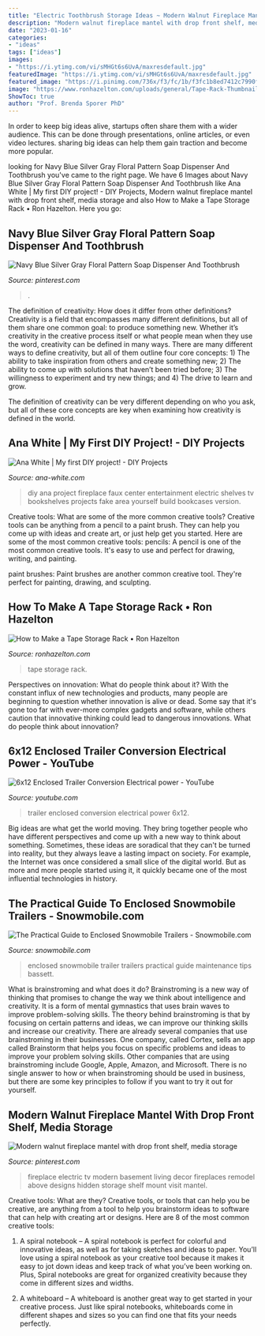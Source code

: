 ```yaml
---
title: "Electric Toothbrush Storage Ideas ~ Modern Walnut Fireplace Mantel With Drop Front Shelf, Media Storage"
description: "Modern walnut fireplace mantel with drop front shelf, media storage"
date: "2023-01-16"
categories:
- "ideas"
tags: ["ideas"]
images:
- "https://i.ytimg.com/vi/sMHGt6s6UvA/maxresdefault.jpg"
featuredImage: "https://i.ytimg.com/vi/sMHGt6s6UvA/maxresdefault.jpg"
featured_image: "https://i.pinimg.com/736x/f3/fc/1b/f3fc1b8ed7412c7990ff2a8739aabd46.jpg"
image: "https://www.ronhazelton.com/uploads/general/Tape-Rack-Thumbnail.jpg"
ShowToc: true
author: "Prof. Brenda Sporer PhD"
---
```



In order to keep big ideas alive, startups often share them with a wider audience. This can be done through presentations, online articles, or even video lectures. sharing big ideas can help them gain traction and become more popular.

	

		
looking for Navy Blue Silver Gray Floral Pattern Soap Dispenser And Toothbrush you've came to the right page. We have 6 Images about Navy Blue Silver Gray Floral Pattern Soap Dispenser And Toothbrush like Ana White | My first DIY project! - DIY Projects, Modern walnut fireplace mantel with drop front shelf, media storage and also How to Make a Tape Storage Rack • Ron Hazelton. Here you go:
		
    
## Navy Blue Silver Gray Floral Pattern Soap Dispenser And Toothbrush

<img loading=lazy src="https://i.pinimg.com/736x/f3/fc/1b/f3fc1b8ed7412c7990ff2a8739aabd46.jpg" onerror="this.onerror=null;this.src='https://tse2.mm.bing.net/th?id=OIP.1KOwxil99oU9SUctctEiJgHaHa&amp;pid=15.1';" alt="Navy Blue Silver Gray Floral Pattern Soap Dispenser And Toothbrush">

_Source: pinterest.com_

>. 

	

The definition of creativity: How does it differ from other definitions?
Creativity is a field that encompasses many different definitions, but all of them share one common goal: to produce something new. Whether it’s creativity in the creative process itself or what people mean when they use the word, creativity can be defined in many ways. 
There are many different ways to define creativity, but all of them outline four core concepts: 1) The ability to take inspiration from others and create something new; 2) The ability to come up with solutions that haven’t been tried before; 3) The willingness to experiment and try new things; and 4) The drive to learn and grow. 

The definition of creativity can be very different depending on who you ask, but all of these core concepts are key when examining how creativity is defined in the world.

    
## Ana White | My First DIY Project! - DIY Projects

<img loading=lazy src="http://www.ana-white.com/sites/default/files/3154826394_1367775035.JPG" onerror="this.onerror=null;this.src='https://tse1.mm.bing.net/th?id=OIP.aZ6GGQaWF6ImOMPEzMVV5gHaJ4&amp;pid=15.1';" alt="Ana White | My first DIY project! - DIY Projects">

_Source: ana-white.com_

>diy ana project fireplace faux center entertainment electric shelves tv bookshelves projects fake area yourself build bookcases version. 

	

Creative tools: What are some of the more common creative tools?
Creative tools can be anything from a pencil to a paint brush. They can help you come up with ideas and create art, or just help get you started. Here are some of the most common creative tools:
pencils: A pencil is one of the most common creative tools. It's easy to use and perfect for drawing, writing, and painting.

paint brushes: Paint brushes are another common creative tool. They're perfect for painting, drawing, and sculpting.

    
## How To Make A Tape Storage Rack • Ron Hazelton

<img loading=lazy src="https://www.ronhazelton.com/uploads/general/Tape-Rack-Thumbnail.jpg" onerror="this.onerror=null;this.src='https://tse2.mm.bing.net/th?id=OIP.zbNOqtN7LEB6LEfMCyTv1QHaEK&amp;pid=15.1';" alt="How to Make a Tape Storage Rack • Ron Hazelton">

_Source: ronhazelton.com_

>tape storage rack. 

	

Perspectives on innovation: What do people think about it?
With the constant influx of new technologies and products, many people are beginning to question whether innovation is alive or dead. Some say that it's gone too far with ever-more complex gadgets and software, while others caution that innovative thinking could lead to dangerous innovations. What do people think about innovation?

    
## 6x12 Enclosed Trailer Conversion Electrical Power - YouTube

<img loading=lazy src="https://i.ytimg.com/vi/sMHGt6s6UvA/maxresdefault.jpg" onerror="this.onerror=null;this.src='https://tse2.mm.bing.net/th?id=OIP.Lk2y6OpqSoFoY_vR6JtMRgHaEK&amp;pid=15.1';" alt="6x12 Enclosed Trailer Conversion Electrical power - YouTube">

_Source: youtube.com_

>trailer enclosed conversion electrical power 6x12. 

	

Big ideas are what get the world moving. They bring together people who have different perspectives and come up with a new way to think about something. Sometimes, these ideas are soradical that they can't be turned into reality, but they always leave a lasting impact on society. For example, the Internet was once considered a small slice of the digital world. But as more and more people started using it, it quickly became one of the most influential technologies in history.

    
## The Practical Guide To Enclosed Snowmobile Trailers - Snowmobile.com

<img loading=lazy src="https://www.snowmobile.com/blog/wp-content/uploads/2014/06/Enclosed-Trailer.jpg" onerror="this.onerror=null;this.src='https://tse4.mm.bing.net/th?id=OIP.KIGD5zKhenczh1W01MMwmwHaEN&amp;pid=15.1';" alt="The Practical Guide to Enclosed Snowmobile Trailers - Snowmobile.com">

_Source: snowmobile.com_

>enclosed snowmobile trailer trailers practical guide maintenance tips bassett. 

	

What is brainstroming and what does it do?
Brainstroming is a new way of thinking that promises to change the way we think about intelligence and creativity. It is a form of mental gymnastics that uses brain waves to improve problem-solving skills. The theory behind brainstroming is that by focusing on certain patterns and ideas, we can improve our thinking skills and increase our creativity.
There are already several companies that use brainstroming in their businesses. One company, called Cortex, sells an app called Brainstorm that helps you focus on specific problems and ideas to improve your problem solving skills. Other companies that are using brainstroming include Google, Apple, Amazon, and Microsoft. There is no single answer to how or when brainstroming should be used in business, but there are some key principles to follow if you want to try it out for yourself.

    
## Modern Walnut Fireplace Mantel With Drop Front Shelf, Media Storage

<img loading=lazy src="https://i.pinimg.com/736x/72/e7/96/72e796b9a586b70fecd949c6135f562a.jpg" onerror="this.onerror=null;this.src='https://tse4.mm.bing.net/th?id=OIP.Is4YN1yGE9Qcq4V9f7xWwwHaJQ&amp;pid=15.1';" alt="Modern walnut fireplace mantel with drop front shelf, media storage">

_Source: pinterest.com_

>fireplace electric tv modern basement living decor fireplaces remodel above designs hidden storage shelf mount visit mantel. 

	

Creative tools: What are they?
Creative tools, or tools that can help you be creative, are anything from a tool to help you brainstorm ideas to software that can help with creating art or designs. Here are 8 of the most common creative tools:
1. A spiral notebook – A spiral notebook is perfect for colorful and innovative ideas, as well as for taking sketches and ideas to paper. You’ll love using a spiral notebook as your creative tool because it makes it easy to jot down ideas and keep track of what you’ve been working on. Plus, Spiral notebooks are great for organized creativity because they come in different sizes and widths.

2. A whiteboard – A whiteboard is another great way to get started in your creative process. Just like spiral notebooks, whiteboards come in different shapes and sizes so you can find one that fits your needs perfectly.

